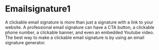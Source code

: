 # Emailsignature1
A clickable email signature is more than just a signature with a link to your website. A professional email signature can have a CTA button, a clickable phone number, a clickable banner, and even an embedded Youtube video. The best way to make a clickable email signature is by using an email signature generator.
